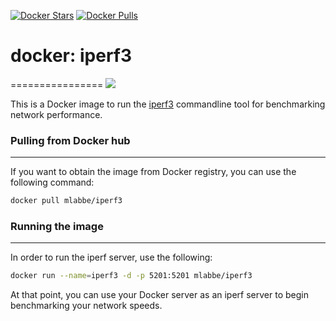 [![Docker Stars](https://img.shields.io/docker/stars/mlabbe/iperf3.svg)](https://hub.docker.com/r/mlabbe/iperf3/) [![Docker Pulls](https://img.shields.io/docker/pulls/mlabbe/iperf3.svg)](https://hub.docker.com/r/mlabbe/iperf3/)

# docker: iperf3
================
[![](https://badge.imagelayers.io/mlabbe/iperf3:latest.svg)](https://imagelayers.io/?images=mlabbe/iperf3:latest)

This is a Docker image to run the [iperf3](https://github.com/esnet/iperf) commandline tool for benchmarking network performance.


### Pulling from Docker hub
---------------------------
If you want to obtain the image from Docker registry, you can use the following command:
```sh
docker pull mlabbe/iperf3
```
### Running the image
---------------------
In order to run the iperf server, use the following:
```sh
docker run --name=iperf3 -d -p 5201:5201 mlabbe/iperf3
```
At that point, you can use your Docker server as an iperf server to begin
benchmarking your network speeds.
